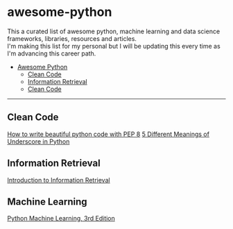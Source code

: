# awesome-python

This a curated list of awesome python, machine learning and data science frameworks, libraries, resources and articles.  
I'm making this list for my personal but I will be updating this every time as I'm advancing this career path. 
- [Awesome Python](#awesome-python)  
  - [Clean Code](#clean-Code)
  - [Information Retrieval](#Information-Retrieval)
  - [Clean Code](#Machine-Learning)
---
## Clean Code
[How to write beautiful python code with PEP 8](https://realpython.com/python-pep8/)
[5 Different Meanings of Underscore in Python](https://towardsdatascience.com/5-different-meanings-of-underscore-in-python-3fafa6cd0379)
## Information Retrieval
[Introduction to Information Retrieval](https://nlp.stanford.edu/IR-book/information-retrieval-book.html)
## Machine Learning
[Python Machine Learning, 3rd Edition](https://sebastianraschka.com/books/#python-machine-learning-3rd-edition)

